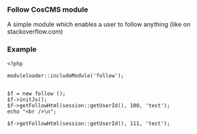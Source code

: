 ### Follow CosCMS module

A simple module which enables a user to follow anything 
(like on stackoverflow.com)

### Example

    <?php

    moduleloader::includeModule('follow');


    $f = new follow ();
    $f->initJs();
    $f->getFollowHtml(session::getUserId(), 100, 'test');
    echo "<br />\n";

    $f->getFollowHtml(session::getUserId(), 111, 'test');

